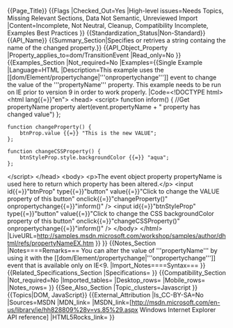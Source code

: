 {{Page_Title}}
{{Flags
|Checked_Out=Yes
|High-level issues=Needs Topics, Missing Relevant Sections, Data Not Semantic, Unreviewed Import
|Content=Incomplete, Not Neutral, Cleanup, Compatibility Incomplete, Examples Best Practices
}}
{{Standardization_Status|Non-Standard}}
{{API_Name}}
{{Summary_Section|Specifies or retrives a string containg the name of the changed property.}}
{{API_Object_Property
|Property_applies_to=dom/TransitionEvent
|Read_only=No
}}
{{Examples_Section
|Not_required=No
|Examples={{Single Example
|Language=HTML
|Description=This example uses the [[dom/Element/propertychange|'''onpropertychange''']] event to change the value of the '''propertyName''' property. This example needs to be run on IE prior to version 9 in order to work properly.
|Code=&lt;!DOCTYPE html&gt;
&lt;html lang{{=}}"en"&gt;
&lt;head&gt;
&lt;script&gt;
    function inform() {
        //Get propertyName property
        alert(event.propertyName + " property has changed value")
    };

    function changeProperty() {
        btnProp.value {{=}} "This is the new VALUE";
    };

    function changeCSSProperty() {
        btnStyleProp.style.backgroundColor {{=}} "aqua";
    };
&lt;/script&gt;
&lt;/head&gt;
&lt;body&gt;
    &lt;p&gt;The event object property propertyName is used here to return which property has been altered.&lt;/p&gt;
    &lt;input 
      id{{=}}"btnProp"
      type{{=}}"button"
      value{{=}}"Click to change the VALUE property of this button"
      onclick{{=}}"changeProperty()"
      onpropertychange{{=}}"inform()"
    /&gt;
    &lt;input 
      id{{=}}"btnStyleProp"
      type{{=}}"button"
      value{{=}}"Click to change the CSS backgroundColor property of this button"
      onclick{{=}}"changeCSSProperty()"
      onpropertychange{{=}}"inform()"
    /&gt;
&lt;/body&gt;
&lt;/html&gt;
|LiveURL=http://samples.msdn.microsoft.com/workshop/samples/author/dhtml/refs/propertyNameEX.htm
}}
}}
{{Notes_Section
|Notes====Remarks===
You can alter the value of '''propertyName''' by using it with the [[dom/Element/propertychange|'''onpropertychange''']] event that is available only on IE<9.
|Import_Notes====Syntax===
}}
{{Related_Specifications_Section
|Specifications=
}}
{{Compatibility_Section
|Not_required=No
|Imported_tables=
|Desktop_rows=
|Mobile_rows=
|Notes_rows=
}}
{{See_Also_Section
|Topic_clusters=Javascript
}}
{{Topics|DOM, JavaScript}}
{{External_Attribution
|Is_CC-BY-SA=No
|Sources=MSDN
|MDN_link=
|MSDN_link=[http://msdn.microsoft.com/en-us/library/ie/hh828809%28v=vs.85%29.aspx Windows Internet Explorer API reference]
|HTML5Rocks_link=
}}